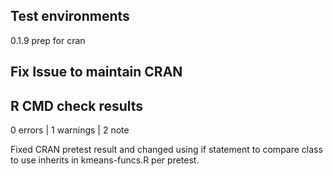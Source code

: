 ## Test environments
0.1.9 prep for cran
  
## Fix Issue to maintain CRAN


## R CMD check results

0 errors | 1 warnings | 2 note

Fixed CRAN pretest result and changed using if statement to compare class
to use inherits in kmeans-funcs.R per pretest.
